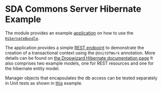 # SDA Commons Server Hibernate Example

The module provides an example [application](https://github.com/SDA-SE/sda-dropwizard-commons/tree/main/sda-commons-server-hibernate-example/src/main/java/org/sdase/commons/server/hibernate/example/HibernateExampleApplication.java) 
on how to use the [`HibernateBundle`](./server-hibernate.md).

The application provides a simple [REST endpoint](https://github.com/SDA-SE/sda-dropwizard-commons/tree/main/sda-commons-server-hibernate-example/src/main/java/org/sdase/commons/server/hibernate/example/rest/PersonsEndPoint.java) to demonstrate the creation of a
transactional context using the `@UnitOfWork` annotation. More details can be found on [the Dropwizard Hibernate documentation page](https://www.dropwizard.io/1.0.0/docs/manual/hibernate.html)
It also comprises two example models, one for REST resources and one for the hibernate entity model.

Manager objects that encapsulates the db access can be tested separately in Unit tests as shown in 
[this](https://github.com/SDA-SE/sda-dropwizard-commons/tree/main/sda-commons-server-hibernate-example/src/test/java/org/sdase/commons/server/hibernate/example/test/PersonManagerTest.java) example.  

   